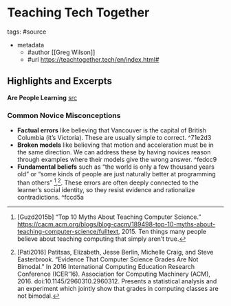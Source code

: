 # Teaching Tech Together
tags: #source 
- metadata
	- #author [[Greg Wilson]]
	- #url  https://teachtogether.tech/en/index.html#


## Highlights and Excerpts

**Are People Learning** [src](https://teachtogether.tech/en/index.html#s:models-formative-assessment)

### Common Novice Misconceptions

-  **Factual errors** like believing that Vancouver is the capital of British Columbia (it’s Victoria). These are usually simple to correct. ^71e2d3
- **Broken models** like believing that motion and acceleration must be in the same direction. We can address these by having novices reason through examples where their models give the wrong answer. ^fedcc9
- **Fundamental beliefs** such as “the world is only a few thousand years old” or “some kinds of people are just naturally better at programming than others” [^Guzd2015b],[^Pati2016]. These errors are often deeply connected to the learner’s social identity, so they resist evidence and rationalize contradictions.  ^fccd5a




[^Guzd2015b]:  [Guzd2015b] “Top 10 Myths About Teaching Computer Science.” https://cacm.acm.org/blogs/blog-cacm/189498-top-10-myths-about-teaching-computer-science/fulltext, 2015. Ten things many people believe about teaching computing that simply aren’t true.

[^Pati2016]: [Pati2016] Patitsas, Elizabeth, Jesse Berlin, Michelle Craig, and Steve Easterbrook. “Evidence That Computer Science Grades Are Not Bimodal.” In 2016 International Computing Education Research Conference (ICER’16). Association for Computing Machinery (ACM), 2016. doi:10.1145/2960310.2960312. Presents a statistical analysis and an experiment which jointly show that grades in computing classes are not bimodal.
